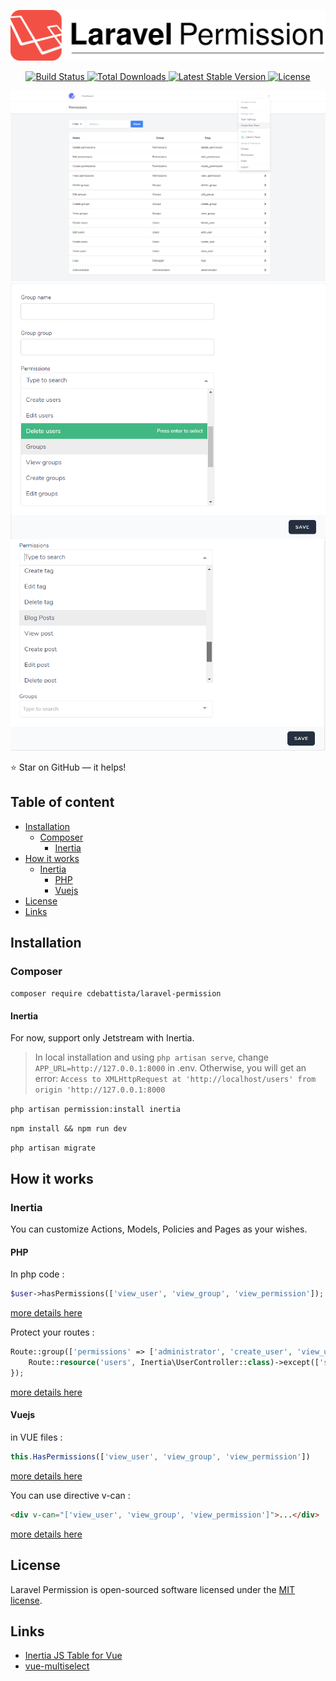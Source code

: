 <p align="center"><img src="https://github.com/cdebattista/laravel-permission-js/raw/master/logo.svg"></p>

<p align="center">
    <a href="https://github.com/cdebattista/laravel-permission/actions">
        <img src="https://github.com/cdebattista/laravel-permission/workflows/tests/badge.svg" alt="Build Status">
    </a>
    <a href="https://packagist.org/packages/cdebattista/laravel-permission">
        <img src="https://img.shields.io/cdebattista/dt/laravel-permission" alt="Total Downloads">
    </a>
    <a href="https://packagist.org/packages/cdebattista/laravel-permission">
        <img src="https://img.shields.io/packagist/v/cdebattista/laravel-permission" alt="Latest Stable Version">
    </a>
    <a href="https://packagist.org/packages/cdebattista/laravel-permission">
        <img src="https://img.shields.io/packagist/l/cdebattista/laravel-permission" alt="License">
    </a>
</p>

<img src="https://github.com/cdebattista/laravel-permission/raw/master/.github/img/permissions.png">
<img src="https://github.com/cdebattista/laravel-permission/raw/master/.github/img/group.png">
<img src="https://github.com/cdebattista/laravel-permission/raw/master/.github/img/user.png">

:star: Star on GitHub — it helps!

## Table of content

- [Installation](#installation)
    - [Composer](#composer)
        - [Inertia](#inertia)
- [How it works](#howitworks)
    - [Inertia](#howInertia)
        - [PHP](#howInertiaPHP)
        - [Vuejs](#howInertiaVuejs)
- [License](#license)
- [Links](#links)

## Installation
### Composer

`composer require cdebattista/laravel-permission`

#### Inertia
For now, support only Jetstream with Inertia.

>In local installation and using `php artisan serve`, 
>change `APP_URL=http://127.0.0.1:8000` in .env. Otherwise, you will get an error:
>`Access to XMLHttpRequest at 'http://localhost/users' from origin 'http://127.0.0.1:8000`

`php artisan permission:install inertia`

`npm install && npm run dev`

`php artisan migrate`

## How it works

### Inertia

You can customize Actions, Models, Policies and Pages as your wishes.

#### PHP
In php code :

```php
$user->hasPermissions(['view_user', 'view_group', 'view_permission']);
```
[more details here](stubs/app/Policies/PermissionPolicy.php)

Protect your routes :

```php
Route::group(['permissions' => ['administrator', 'create_user', 'view_user', 'edit_user', 'delete_user']], function (){
    Route::resource('users', Inertia\UserController::class)->except(['show']);
});
```
[more details here](routes/inertia.php)

#### Vuejs
in VUE files :

```javascript
this.HasPermissions(['view_user', 'view_group', 'view_permission'])
```
[more details here](stubs/inertia/resources/js/Pages/Permission/Index.vue)

You can use directive v-can :
```html
<div v-can="['view_user', 'view_group', 'view_permission']">...</div>
```
[more details here](stubs/inertia/resources/js/Pages/Permission/Edit.vue)

## License

Laravel Permission is open-sourced software licensed under the [MIT license](LICENSE.md).

## Links

* [Inertia JS Table for Vue](https://github.com/Harmonic/inertia-table-vue)
* [vue-multiselect](https://github.com/shentao/vue-multiselect)